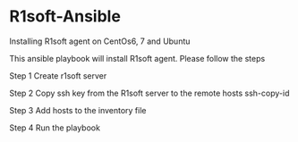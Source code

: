 # R1soft-Ansible
Installing R1soft agent on CentOs6, 7 and Ubuntu



This ansible playbook will install R1soft agent. Please follow the steps

Step 1 Create r1soft server

Step 2 Copy ssh key from the R1soft server to the remote hosts ssh-copy-id

Step 3 Add hosts to the inventory file

Step 4 Run the playbook

